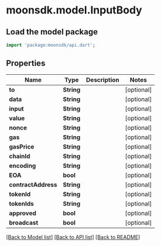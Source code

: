 # moonsdk.model.InputBody

## Load the model package

```dart
import 'package:moonsdk/api.dart';
```

## Properties

| Name                | Type       | Description | Notes       |
| ------------------- | ---------- | ----------- | ----------- |
| **to**              | **String** |             | \[optional] |
| **data**            | **String** |             | \[optional] |
| **input**           | **String** |             | \[optional] |
| **value**           | **String** |             | \[optional] |
| **nonce**           | **String** |             | \[optional] |
| **gas**             | **String** |             | \[optional] |
| **gasPrice**        | **String** |             | \[optional] |
| **chainId**         | **String** |             | \[optional] |
| **encoding**        | **String** |             | \[optional] |
| **EOA**             | **bool**   |             | \[optional] |
| **contractAddress** | **String** |             | \[optional] |
| **tokenId**         | **String** |             | \[optional] |
| **tokenIds**        | **String** |             | \[optional] |
| **approved**        | **bool**   |             | \[optional] |
| **broadcast**       | **bool**   |             | \[optional] |

[\[Back to Model list\]](./#documentation-for-models) [\[Back to API list\]](./#documentation-for-api-endpoints) [\[Back to README\]](./)
